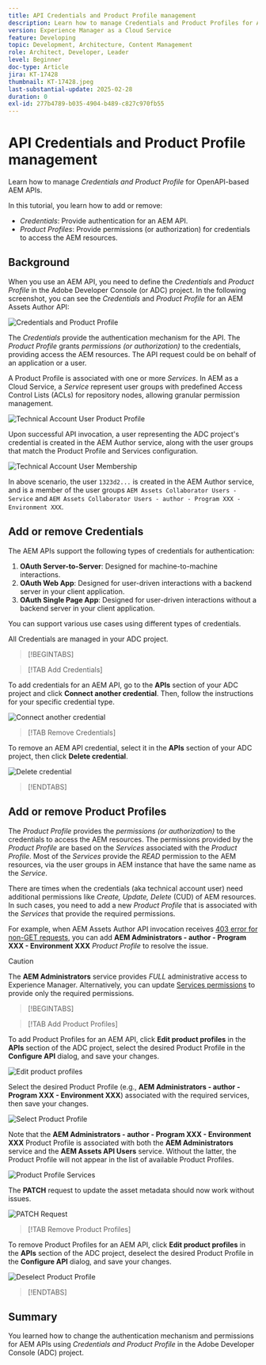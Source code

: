 ```yaml
---
title: API Credentials and Product Profile management
description: Learn how to manage Credentials and Product Profiles for AEM APIs.
version: Experience Manager as a Cloud Service
feature: Developing
topic: Development, Architecture, Content Management
role: Architect, Developer, Leader
level: Beginner
doc-type: Article
jira: KT-17428
thumbnail: KT-17428.jpeg
last-substantial-update: 2025-02-28
duration: 0
exl-id: 277b4789-b035-4904-b489-c827c970fb55
---
```

# API Credentials and Product Profile management

Learn how to manage _Credentials and Product Profile_ for OpenAPI-based AEM APIs.

In this tutorial, you learn how to add or remove:

- _Credentials_: Provide authentication for an AEM API.
- _Product Profiles_:  Provide permissions (or authorization) for credentials to access the AEM resources.

## Background

When you use an AEM API, you need to define the _Credentials_ and _Product Profile_ in the Adobe Developer Console (or ADC) project. In the following screenshot, you can see the _Credentials_ and _Product Profile_ for an AEM Assets Author API:

![Credentials and Product Profile](../assets/how-to/API-Credentials-Product-Profile.png)

The _Credentials_ provide the authentication mechanism for the API. The _Product Profile_ grants  _permissions (or authorization)_ to the credentials, providing access the AEM resources. The API request could be on behalf of an application or a user. 

A Product Profile is associated with one or more _Services_. In AEM as a Cloud Service, a _Service_ represent user groups with predefined Access Control Lists (ACLs) for repository nodes, allowing granular permission management.

![Technical Account User Product Profile](../assets/s2s/technical-account-user-product-profile.png)

Upon successful API invocation, a user representing the ADC project's credential is created in the AEM Author service, along with the user groups that match the Product Profile and Services configuration.

![Technical Account User Membership](../assets/s2s/technical-account-user-membership.png)

In above scenario, the user `1323d2...` is created in the AEM Author service, and is a member of the user groups `AEM Assets Collaborator Users - Service` and `AEM Assets Collaborator Users - author - Program XXX - Environment XXX`.

## Add or remove Credentials

The AEM APIs support the following types of credentials for authentication:

1. **OAuth Server-to-Server**: Designed for machine-to-machine interactions.
1. **OAuth Web App**: Designed for user-driven interactions with a backend server in your client application.
1. **OAuth Single Page App**: Designed for user-driven interactions without a backend server in your client application.

You can support various use cases using different types of credentials.

All Credentials are managed in your ADC project. 

>[!BEGINTABS]

>[!TAB Add Credentials]

To add credentials for an AEM API, go to the **APIs** section of your ADC project and click **Connect another credential**. Then, follow the instructions for your specific credential type.

![Connect another credential](../assets/how-to/connect-another-credential.png)

>[!TAB Remove Credentials]

To remove an AEM API credential, select it in the **APIs** section of your ADC project, then click **Delete credential**.

![Delete credential](../assets/how-to/delete-credential.png)


>[!ENDTABS]

## Add or remove Product Profiles

The _Product Profile_ provides the _permissions (or authorization)_ to the credentials to access the AEM resources. The permissions provided by the _Product Profile_ are based on the _Services_ associated with the _Product Profile_. Most of the _Services_ provide the _READ_ permission to the AEM resources, via the user groups in AEM instance that have the same name as the _Service_.

There are times when the credentials (aka technical account user) need additional permissions like _Create, Update, Delete_ (CUD) of AEM resources. In such cases, you need to add a new _Product Profile_ that is associated with the _Services_ that provide the required permissions.

For example, when AEM Assets Author API invocation receives [403 error for non-GET requests](../use-cases/invoke-api-using-oauth-s2s.md#403-error-for-non-get-requests), you can add **AEM Administrators - author - Program XXX - Environment XXX** _Product Profile_ to resolve the issue.

>[!CAUTION]
>
>The **AEM Administrators** service provides _FULL_ administrative access to Experience Manager. Alternatively, you can update [Services permissions](./services-user-group-permission-management.md) to provide only the required permissions.

>[!BEGINTABS]

>[!TAB Add Product Profiles]

To add Product Profiles for an AEM API, click **Edit product profiles** in the **APIs** section of the ADC project, select the desired Product Profile in the **Configure API** dialog, and save your changes.

![Edit product profiles](../assets/how-to/edit-product-profiles.png)

Select the desired Product Profile (e.g., **AEM Administrators - author - Program XXX - Environment XXX**) associated with the required services, then save your changes.

![Select Product Profile](../assets/how-to/select-product-profile.png)

Note that the **AEM Administrators - author - Program XXX - Environment XXX** Product Profile is associated with both the **AEM Administrators** service and the **AEM Assets API Users** service. Without the latter, the Product Profile will not appear in the list of available Product Profiles.

![Product Profile Services](../assets/how-to/product-profile-services.png)

The **PATCH** request to update the asset metadata should now work without issues.

![PATCH Request](../assets/how-to/patch-request.png)


>[!TAB Remove Product Profiles]

To remove Product Profiles for an AEM API, click **Edit product profiles** in the **APIs** section of the ADC project, deselect the desired Product Profile in the **Configure API** dialog, and save your changes.

![Deselect Product Profile](../assets/how-to/deselect-product-profile.png)

>[!ENDTABS]

## Summary

You learned how to change the authentication mechanism and permissions for AEM APIs using _Credentials and Product Profile_ in the Adobe Developer Console (ADC) project.

